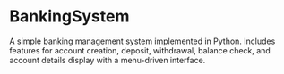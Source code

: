 # BankingSystem
A simple banking management system implemented in Python. Includes features for account creation, deposit, withdrawal, balance check, and account details display with a menu-driven interface.
